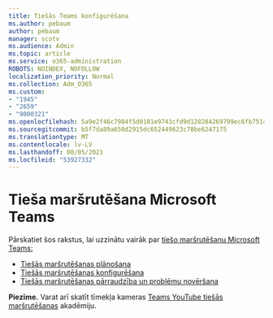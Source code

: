 ```yaml
---
title: Tiešās Teams konfigurēšana
ms.author: pebaum
author: pebaum
manager: scotv
ms.audience: Admin
ms.topic: article
ms.service: o365-administration
ROBOTS: NOINDEX, NOFOLLOW
localization_priority: Normal
ms.collection: Adm_O365
ms.custom:
- "1945"
- "2659"
- "9000321"
ms.openlocfilehash: 5a9e2f46c7984f5d0101e9743cfd9d128284269799ec6fb7514a9176b857170c
ms.sourcegitcommit: b5f7da89a650d2915dc652449623c78be6247175
ms.translationtype: MT
ms.contentlocale: lv-LV
ms.lasthandoff: 08/05/2021
ms.locfileid: "53927332"
---
```

# <a name="direct-routing-for-microsoft-teams"></a>Tieša maršrutēšana Microsoft Teams

Pārskatiet šos rakstus, lai uzzinātu vairāk par [tiešo maršrutēšanu Microsoft Teams:](https://docs.microsoft.com/MicrosoftTeams/direct-routing-landing-page) 

- [Tiešās maršrutēšanas plānošana](https://docs.microsoft.com/MicrosoftTeams/direct-routing-plan)
- [Tiešās maršrutēšanas konfigurēšana](https://docs.microsoft.com/MicrosoftTeams/direct-routing-configure) 
- [Tiešās maršrutēšanas pārraudzība un problēmu novēršana](https://docs.microsoft.com/MicrosoftTeams/direct-routing-monitor-and-troubleshoot)

**Piezīme.** Varat arī skatīt tīmekļa kameras [Teams YouTube tiešās maršrutēšanas](https://www.youtube.com/watch?v=1ASftX_Msb8&index=10&list=PLaSOUojkSiGnKuE30ckcjnDVkMNqDv0Vl) akadēmiju.